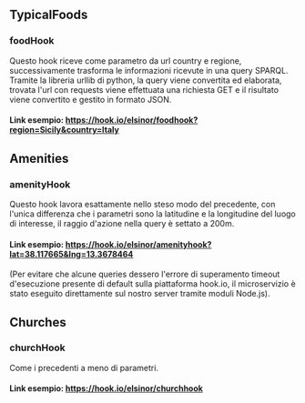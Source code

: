 ## TypicalFoods
### foodHook
Questo hook riceve come parametro da url country e regione, successivamente trasforma le informazioni ricevute in una query SPARQL. Tramite la libreria urllib di python, la query viene convertita ed elaborata, trovata l'url con requests viene effettuata una richiesta GET e il risultato viene convertito e gestito in formato JSON. 
#### Link esempio: https://hook.io/elsinor/foodhook?region=Sicily&country=Italy

## Amenities
### amenityHook
Questo hook lavora esattamente nello steso modo del precedente, con l'unica differenza che i parametri sono la latitudine e la longitudine del luogo di interesse, il raggio d'azione nella query è settato a 200m.
#### Link esempio: https://hook.io/elsinor/amenityhook?lat=38.117665&lng=13.3678464
(Per evitare che alcune queries dessero l'errore di superamento timeout d'esecuzione presente di default sulla piattaforma hook.io, il microservizio è stato eseguito direttamente sul nostro server tramite moduli Node.js).

## Churches
### churchHook
Come i precedenti a meno di parametri. 
#### Link esempio: https://hook.io/elsinor/churchhook
